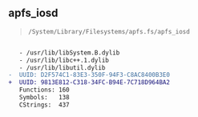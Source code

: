 ## apfs_iosd

> `/System/Library/Filesystems/apfs.fs/apfs_iosd`

```diff

   - /usr/lib/libSystem.B.dylib
   - /usr/lib/libc++.1.dylib
   - /usr/lib/libutil.dylib
-  UUID: D2F574C1-83E3-350F-94F3-C8AC8400B3E0
+  UUID: 9813E812-C318-34FC-B94E-7C718D964BA2
   Functions: 160
   Symbols:   138
   CStrings:  437

```
